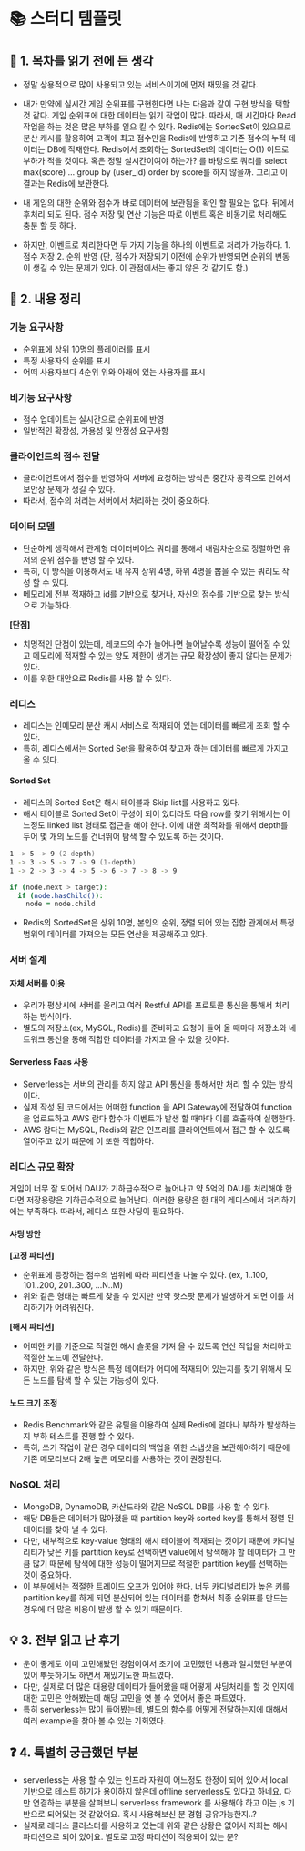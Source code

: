 # 📚 스터디 템플릿

## 📖 1. 목차를 읽기 전에 든 생각
- 정말 상용적으로 많이 사용되고 있는 서비스이기에 먼저 재밌을 것 같다.
- 내가 만약에 실시간 게임 순위표를 구현한다면 나는 다음과 같이 구현 방식을 택할 것 같다. 
게임 순위표에 대한 데이터는 읽기 작업이 많다. 따라서, 매 시간마다 Read 작업을 하는 것은 많은 부하를 일으 킬 수 있다. 
Redis에는 SortedSet이 있으므로 분산 캐시를 활용하여 고객에 최고 점수만을 Redis에 반영하고 기존 점수의 누적 데이터는 DB에 적재한다.
Redis에서 조회하는 SortedSet의 데이터는 O(1) 이므로 부하가 적을 것이다. 혹은 정말 실시간이여야 하는가? 를 바탕으로 쿼리를 select max(score) ... group by (user_id) order by score를 하지 않을까. 그리고 이 결과는 Redis에 보관한다.

- 내 게임의 대한 순위와 점수가 바로 데이터에 보관됨을 확인 할 필요는 없다. 뒤에서 후처리 되도 된다. 점수 저장 및 연산 기능은 따로 이벤트 혹은 비동기로 처리해도 충분 할 듯 하다.
- 하지만, 이벤트로 처리한다면 두 가지 기능을 하나의 이벤트로 처리가 가능하다. 1. 점수 저장 2. 순위 반영 (단, 점수가 저장되기 이전에 순위가 반영되면 순위의 변동이 생길 수 있는 문제가 있다. 이 관점에서는 좋지 않은 것 같기도 함.)

## 📝 2. 내용 정리

### 기능 요구사항
- 순위표에 상위 10명의 플레이러를 표시
- 특정 사용자의 순위를 표시
- 어떠 사용자보다 4순위 위와 아래에 있는 사용자를 표시

### 비기능 요구사항
- 점수 업데이트는 실시간으로 순위표에 반영
- 일반적인 확장성, 가용성 및 안정성 요구사항

### 클라이언트의 점수 전달
- 클라이언트에서 점수를 반영하여 서버에 요청하는 방식은 중간자 공격으로 인해서 보안상 문제가 생길 수 있다.
- 따라서, 점수의 처리는 서버에서 처리하는 것이 중요하다.

### 데이터 모델
- 단순하게 생각해서 관계형 데이터베이스 쿼리를 통해서 내림차순으로 정렬하면 유저의 순위 점수를 반영 할 수 있다.
- 특히, 이 방식을 이용해서도 내 유저 상위 4명, 하위 4명을 뽑을 수 있는 쿼리도 작성 할 수 있다.
- 메모리에 전부 적재하고 id를 기반으로 찾거나, 자신의 점수를 기반으로 찾는 방식으로 가능하다.

**[단점]**
- 치명적인 단점이 있는데, 레코드의 수가 늘어나면 늘어날수록 성능이 떨어질 수 있고 메모리에 적재할 수 있는 양도 제한이 생기는 규모 확장성이 좋지 않다는 문제가 있다.
- 이를 위한 대안으로 Redis를 사용 할 수 있다.

### 레디스
- 레디스는 인메모리 분산 캐시 서비스로 적재되어 있는 데이터를 빠르게 조회 할 수 있다.
- 특히, 레디스에서는 Sorted Set을 활용하여 찾고자 하는 데이터를 빠르게 가지고 올 수 있다.

#### Sorted Set
- 레디스의 Sorted Set은 해시 테이블과 Skip list를 사용하고 있다.
- 해시 테이블로 Sorted Set이 구성이 되어 있더라도 다음 row를 찾기 위해서는 어느정도 linked list 형태로 접근을 해야 한다. 이에 대한 최적화를 위해서 depth를 두어 몇 개의 노드를 건너뛰어 탐색 할 수 있도록 하는 것이다.

```zsh
1 -> 5 -> 9 (2-depth)
1 -> 3 -> 5 -> 7 -> 9 (1-depth)
1 -> 2 -> 3 -> 4 -> 5 -> 6 -> 7 -> 8 -> 9

if (node.next > target):
  if (node.hasChild()):
    node = node.child
```
- Redis의 SortedSet은 상위 10명, 본인의 순위, 정렬 되어 있는 집합 관계에서 특정 범위의 데이터를 가져오는 모든 연산을 제공해주고 있다.

### 서버 설계

#### 자체 서버를 이용
- 우리가 평상시에 서버를 올리고 여러 Restful API를 프로토콜 통신을 통해서 처리하는 방식이다.
- 별도의 저장소(ex, MySQL, Redis)를 준비하고 요청이 들어 올 때마다 저장소와 네트워크 통신을 통해 적합한 데이터를 가지고 올 수 있을 것이다.

#### Serverless Faas 사용
- Serverless는 서버의 관리를 하지 않고 API 통신을 통해서만 처리 할 수 있는 방식이다.
- 실제 작성 된 코드에서는 어떠한 function 을 API Gateway에 전달하여 function을 업로드하고 AWS 람다 함수가 이벤트가 발생 할 때마다 이를 호출하여 실행한다.
- AWS 람다는 MySQL, Redis와 같은 인프라를 클라이언트에서 접근 할 수 있도록 열어주고 있기 떄문에 이 또한 적합하다.

### 레디스 규모 확장
게임이 너무 잘 되어서 DAU가 기하급수적으로 늘어나고 약 5억의 DAU를 처리해야 한다면 저장용량은 기하급수적으로 늘어난다. 이러한 용량은 한 대의 레디스에서 처리하기에는 부족하다. 따라서, 레디스 또한 샤딩이 필요하다.

#### 샤딩 방안
**[고정 파티션]**  
- 순위표에 등장하는 점수의 범위에 따라 파티션을 나눌 수 있다. (ex, 1..100, 101..200, 201..300, ...N..M)
- 위와 같은 형태는 빠르게 찾을 수 있지만 만약 핫스팟 문제가 발생하게 되면 이를 처리하기가 어려워진다.

**[해시 파티션]**  
- 어떠한 키를 기준으로 적절한 해시 슬롯을 가져 올 수 있도록 연산 작업을 처리하고 적절한 노드에 전달한다.
- 하지만, 위와 같은 방식은 특정 데이터가 어디에 적재되어 있는지를 찾기 위해서 모든 노드를 탐색 할 수 있는 가능성이 있다.

#### 노드 크기 조정
- Redis Benchmark와 같은 유틸을 이용하여 실제 Redis에 얼마나 부하가 발생하는지 부하 테스트를 진행 할 수 있다.
- 특히, 쓰기 작업이 같은 경우 데이터의 백업을 위한 스냅샷을 보관해야하기 때문에 기존 메모리보다 2배 높은 메모리를 사용하는 것이 권장된다.

### NoSQL 처리
- MongoDB, DynamoDB, 카산드라와 같은 NoSQL DB를 사용 할 수 있다.
- 해당 DB들은 데이터가 많아졌을 떄 partition key와 sorted key를 통해서 정렬 된 데이터를 찾아 낼 수 있다.
- 다만, 내부적으로 key-value 형태의 해시 테이블에 적재되는 것이기 때문에 카디널리티가 낮은 키를 partition key로 선택하면 value에서 탐색해야 할 데이터가 그 만큼 많기 때문에 탐색에 대한 성능이 떨어지므로 적절한 partition key를 선택하는 것이 중요하다.
- 이 부분에서는 적절한 트레이드 오프가 있어야 한다. 너무 카디널리티가 높은 키를 partition key를 하게 되면 분산되어 있는 데이터를 합쳐서 최종 순위표를 만드는 경우에 더 많은 비용이 발생 할 수 있기 때문이다.

## 💡 3. 전부 읽고 난 후기
- 운이 좋게도 이미 고민해봤던 경험이여서 초기에 고민했던 내용과 일치했던 부분이 있어 뿌듯하기도 하면서 재밌기도한 파트였다.
- 다만, 실제로 더 많은 대용량 데이터가 들어왔을 때 어떻게 샤딩처리를 할 것 인지에 대한 고민은 안해봤는데 해당 고민을 엿 볼 수 있어서 좋은 파트였다.
- 특히 serverless는 많이 들어봤는데, 별도의 함수를 어떻게 전달하는지에 대해서 여러 example을 찾아 볼 수 있는 기회였다.

## ❓ 4. 특별히 궁금했던 부분
- serverless는 사용 할 수 있는 인프라 자원이 어느정도 한정이 되어 있어서 local 기반으로 테스트 하기가 용이하지 않은데 offline serverless도 있다고 하네요. 다만 연결하는 부분을 살펴보니 serverless framework 를 사용해야 하고 이는 js 기반으로 되어있는 것 같았어요. 혹시 사용해보신 분 경험 공유가능한지..?
- 실제로 레디스 클러스터를 사용하고 있는데 위와 같은 상황은 없어서 저희는 해시 파티션으로 되어 있어요. 별도로 고정 파티션이 적용되어 있는 분?

